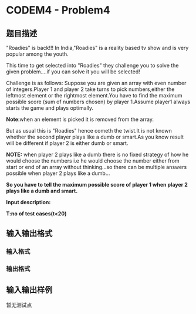 # CODEM4 - Problem4

## 题目描述

"Roadies" is back!!! In India,"Roadies" is a reality based tv show and is very popular among the youth.

This time to get selected into "Roadies" they challenge you to solve the given problem....if you can solve it you will be selected!

Challenge is as follows: Suppose you are given an array with even number of integers.Player 1 and player 2 take turns to pick numbers,either the leftmost element or the rightmost element.You have to find the maximum possible score (sum of numbers chosen) by player 1.Assume player1 always starts the game and plays optimally.

**Note**:when an element is picked it is removed from the array.

But as usual this is "Roadies" hence cometh the twist.It is not known whether the second player plays like a dumb or smart.As you know result will be different if player 2 is either dumb or smart.

**NOTE:** when player 2 plays like a dumb there is no fixed strategy of how he would choose the numbers i.e he would choose the number either from start or end of an array without thinking...so there can be multiple answers possible when player 2 plays like a dumb...

**So you have to tell the maximum possible score of player 1 when player 2 plays like a dumb and smart.**

**Input description:**

**T:no of test cases(t<20)**

## 输入输出格式

### 输入格式

### 输出格式

## 输入输出样例

暂无测试点

